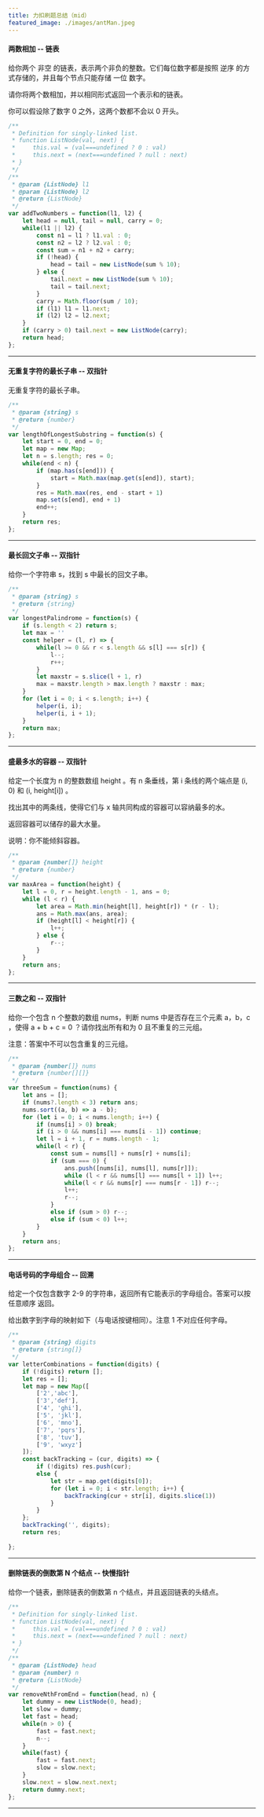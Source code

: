 ```yaml
---
title: 力扣刷题总结（mid）
featured_image: ./images/antMan.jpeg
---
```


#### 两数相加 -- 链表

给你两个 非空 的链表，表示两个非负的整数。它们每位数字都是按照 逆序 的方式存储的，并且每个节点只能存储 一位 数字。

请你将两个数相加，并以相同形式返回一个表示和的链表。

你可以假设除了数字 0 之外，这两个数都不会以 0 开头。

```js
/**
 * Definition for singly-linked list.
 * function ListNode(val, next) {
 *     this.val = (val===undefined ? 0 : val)
 *     this.next = (next===undefined ? null : next)
 * }
 */
/**
 * @param {ListNode} l1
 * @param {ListNode} l2
 * @return {ListNode}
 */
var addTwoNumbers = function(l1, l2) {
    let head = null, tail = null, carry = 0;
    while(l1 || l2) {
        const n1 = l1 ? l1.val : 0;
        const n2 = l2 ? l2.val : 0;
        const sum = n1 + n2 + carry;
        if (!head) {
            head = tail = new ListNode(sum % 10);
        } else {
            tail.next = new ListNode(sum % 10);
            tail = tail.next;
        }
        carry = Math.floor(sum / 10);
        if (l1) l1 = l1.next;
        if (l2) l2 = l2.next;
    }
    if (carry > 0) tail.next = new ListNode(carry);
    return head;
};
```

---

#### 无重复字符的最长子串 -- 双指针

无重复字符的最长子串。

```js
/**
 * @param {string} s
 * @return {number}
 */
var lengthOfLongestSubstring = function(s) {
    let start = 0, end = 0;
    let map = new Map;
    let n = s.length; res = 0;
    while(end < n) {
        if (map.has(s[end])) {
            start = Math.max(map.get(s[end]), start);
        }
        res = Math.max(res, end - start + 1)
        map.set(s[end], end + 1)
        end++;
    }
    return res;
};
```

---

#### 最长回文子串 -- 双指针

给你一个字符串 s，找到 s 中最长的回文子串。

```js
/**
 * @param {string} s
 * @return {string}
 */
var longestPalindrome = function(s) {
    if (s.length < 2) return s;
    let max = ''
    const helper = (l, r) => {
        while(l >= 0 && r < s.length && s[l] === s[r]) {
            l--;
            r++;
        }
        let maxstr = s.slice(l + 1, r)
        max = maxstr.length > max.length ? maxstr : max;
    }
    for (let i = 0; i < s.length; i++) {
        helper(i, i);
        helper(i, i + 1);
    }
    return max;
};
```

---

#### 盛最多水的容器 -- 双指针

给定一个长度为 n 的整数数组 height 。有 n 条垂线，第 i 条线的两个端点是 (i, 0) 和 (i, height[i]) 。

找出其中的两条线，使得它们与 x 轴共同构成的容器可以容纳最多的水。

返回容器可以储存的最大水量。

说明：你不能倾斜容器。

```js
/**
 * @param {number[]} height
 * @return {number}
 */
var maxArea = function(height) {
    let l = 0, r = height.length - 1, ans = 0;
    while (l < r) {
        let area = Math.min(height[l], height[r]) * (r - l);
        ans = Math.max(ans, area);
        if (height[l] < height[r]) {
            l++;
        } else {
            r--;
        }
    }
    return ans;
};
```

---

#### 三数之和 -- 双指针

给你一个包含 n 个整数的数组 nums，判断 nums 中是否存在三个元素 a，b，c ，使得 a + b + c = 0 ？请你找出所有和为 0 且不重复的三元组。

注意：答案中不可以包含重复的三元组。

```js
/**
 * @param {number[]} nums
 * @return {number[][]}
 */
var threeSum = function(nums) {
    let ans = [];
    if (nums?.length < 3) return ans;
    nums.sort((a, b) => a - b);
    for (let i = 0; i < nums.length; i++) {
        if (nums[i] > 0) break;
        if (i > 0 && nums[i] === nums[i - 1]) continue;
        let l = i + 1, r = nums.length - 1;
        while(l < r) {
            const sum = nums[l] + nums[r] + nums[i];
            if (sum === 0) {
                ans.push([nums[i], nums[l], nums[r]]);
                while (l < r && nums[l] === nums[l + 1]) l++;
                while(l < r && nums[r] === nums[r - 1]) r--;
                l++;
                r--;
            }
            else if (sum > 0) r--;
            else if (sum < 0) l++;
        }
    }
    return ans;
};
```

---

#### 电话号码的字母组合 -- 回溯

给定一个仅包含数字 2-9 的字符串，返回所有它能表示的字母组合。答案可以按 任意顺序 返回。

给出数字到字母的映射如下（与电话按键相同）。注意 1 不对应任何字母。

```js
/**
 * @param {string} digits
 * @return {string[]}
 */
var letterCombinations = function(digits) {
    if (!digits) return [];
    let res = [];
    let map = new Map([
        ['2','abc'],
        ['3','def'],
        ['4', 'ghi'],
        ['5', 'jkl'],
        ['6', 'mno'],
        ['7', 'pqrs'],
        ['8', 'tuv'],
        ['9', 'wxyz']
    ]);
    const backTracking = (cur, digits) => {
        if (!digits) res.push(cur);
        else {
            let str = map.get(digits[0]);
            for (let i = 0; i < str.length; i++) {
                backTracking(cur + str[i], digits.slice(1))
            }
        }
    };
    backTracking('', digits);
    return res;
    
};

```

---

#### 删除链表的倒数第 N 个结点 -- 快慢指针

给你一个链表，删除链表的倒数第 n 个结点，并且返回链表的头结点。

```js
/**
 * Definition for singly-linked list.
 * function ListNode(val, next) {
 *     this.val = (val===undefined ? 0 : val)
 *     this.next = (next===undefined ? null : next)
 * }
 */
/**
 * @param {ListNode} head
 * @param {number} n
 * @return {ListNode}
 */
var removeNthFromEnd = function(head, n) {
    let dummy = new ListNode(0, head);
    let slow = dummy;
    let fast = head;
    while(n > 0) {
        fast = fast.next;
        n--;
    }
    while(fast) {
        fast = fast.next;
        slow = slow.next;
    }
    slow.next = slow.next.next;
    return dummy.next;
};
```

---
